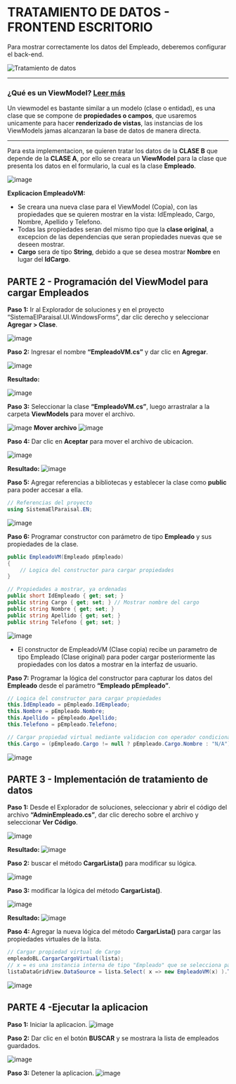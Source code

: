 # TRATAMIENTO DE DATOS - FRONTEND ESCRITORIO

Para mostrar correctamente los datos del Empleado, deberemos configurar el back-end.

![Tratamiento de datos](https://github.com/user-attachments/assets/602283aa-7b03-4b24-b47d-481b8f16271a)

---

### ¿Qué es un ViewModel? [Leer más](https://platzi.com/tutoriales/1395-aspnet-core/4304-model-y-viewmodel-en-mvc-que-son-para-que-se-usan/#:~:text=Un%20viewmodel%20es%20bastante%20similar,de%20datos%20de%20manera%20directa.) 

Un viewmodel es bastante similar a un modelo (clase o entidad), es una clase que se compone de **propiedades o campos**, que usaremos unicamente para hacer **renderizado de vistas**, las instancias de los ViewModels jamas alcanzaran la base de datos de manera directa.

---

Para esta implementacion, se quieren tratar los datos de la **CLASE B** que depende de la **CLASE A**, por ello se creara un **ViewModel** para la clase que presenta los datos en el formulario, la cual es la clase **Empleado**.

![image](https://github.com/user-attachments/assets/43fd7aaf-9b3d-415c-8075-4d5c5895d3b3)


**Explicacion EmpleadoVM:**
- Se creara una nueva clase para el ViewModel (Copia), con las propiedades que se quieren mostrar en la vista: IdEmpleado, Cargo, Nombre, Apellido y Telefono.
- Todas las propiedades seran del mismo tipo que la **clase original**, a excepcion de las dependencias que seran propiedades nuevas que se deseen mostrar.
- **Cargo** sera de tipo **String**, debido a que se desea mostrar **Nombre** en lugar del **IdCargo**.

## PARTE 2 - Programación del ViewModel para cargar Empleados 
**Paso 1:** Ir al Explorador de soluciones y en el proyecto “SistemaElParaisal.UI.WindowsForms”, dar clic derecho y seleccionar **Agregar > Clase**.

![image](https://github.com/user-attachments/assets/47bf37dc-4573-4d32-b055-ce216b9fce8b)

**Paso 2:** Ingresar el nombre **“EmpleadoVM.cs”** y dar clic en **Agregar**. 

![image](https://github.com/user-attachments/assets/ee2a905b-abca-474c-a4a8-5ddf99d545cb)

**Resultado:**

![image](https://github.com/user-attachments/assets/da19666b-76f7-43dd-ae78-ab8f3e0fc583)

**Paso 3:** Seleccionar la clase **“EmpleadoVM.cs”**, luego arrastralar a la carpeta **ViewModels** para mover el archivo. 

![image](https://github.com/user-attachments/assets/4bdaedbb-c085-4556-88ad-9fb623b32dce)
**Mover archivo**
![image](https://github.com/user-attachments/assets/bcfbd941-0ae6-4e90-baac-68583392f6e7)

**Paso 4:** Dar clic en **Aceptar** para mover el archivo de ubicacion.  

![image](https://github.com/user-attachments/assets/6c0b8fc3-6e8b-43a4-9dfb-9561e32286b0)

**Resultado:**
![image](https://github.com/user-attachments/assets/32251871-5116-4ca6-bf80-b05a7307f1a7)

**Paso 5:** Agregar referencias a bibliotecas y establecer la clase como **public** para poder accesar a ella. 
```csharp
// Referencias del proyecto
using SistemaElParaisal.EN;
```
![image](https://github.com/user-attachments/assets/9910ba85-8725-4174-bc0d-ffedef5f1eae)

**Paso 6:** Programar constructor con parámetro de tipo **Empleado** y sus propiedades de la clase. 

```csharp
public EmpleadoVM(Empleado pEmpleado)
{
    // Logica del constructor para cargar propiedades
}

// Propiedades a mostrar, ya ordenadas
public short IdEmpleado { get; set; }
public string Cargo { get; set; } // Mostrar nombre del cargo
public string Nombre { get; set; }
public string Apellido { get; set; }
public string Telefono { get; set; }
```

![image](https://github.com/user-attachments/assets/47fb6021-56aa-4370-8c67-5fae4a59e13f)

- El constructor de EmpleadoVM (Clase copia) recibe un parametro de tipo Empleado (Clase original) para poder cargar posteriormente las propiedades con los datos a mostrar en la interfaz de usuario.

**Paso 7:** Programar la lógica del constructor  para capturar los datos del **Empleado** desde el parámetro **“Empleado pEmpleado”**.

```csharp
// Logica del constructor para cargar propiedades
this.IdEmpleado = pEmpleado.IdEmpleado;
this.Nombre = pEmpleado.Nombre;
this.Apellido = pEmpleado.Apellido;
this.Telefono = pEmpleado.Telefono;

// Cargar propiedad virtual mediante validacion con operador condicional ternario
this.Cargo = (pEmpleado.Cargo != null ? pEmpleado.Cargo.Nombre : "N/A");
```

![image](https://github.com/user-attachments/assets/8c5d0986-0611-482e-9416-571cfdba4583)

##  PARTE 3 - Implementación de tratamiento de datos

**Paso 1:** Desde el Explorador de soluciones, seleccionar y abrir el código del archivo **“AdminEmpleado.cs”**, dar clic derecho sobre el archivo y seleccionar **Ver Código**.

![image](https://github.com/user-attachments/assets/dd634928-df21-4665-b386-30e07d07454e)

**Resultado:**
![image](https://github.com/user-attachments/assets/89af9b17-3c8e-4d4f-93aa-2a3e0c7ff05c)

**Paso 2:** buscar el método **CargarLista()** para modificar su lógica. 

![image](https://github.com/user-attachments/assets/6d5e8370-c6b6-4514-992a-1ec2fcfd3108)

**Paso 3:** modificar la lógica del método **CargarLista()**.

![image](https://github.com/user-attachments/assets/6eeefa20-284f-4923-9f49-1f9ae42abbea)

**Resultado:**
![image](https://github.com/user-attachments/assets/40f1f15a-c897-42ed-8019-8995d993c228)

**Paso 4:** Agregar la nueva lógica del método **CargarLista()** para cargar las propiedades virtuales de la lista. 
```csharp
// Cargar propiedad virtual de Cargo
empleadoBL.CargarCargoVirtual(lista);
// x = es una instancia interna de tipo "Empleado" que se selecciona para convertirlo a un "EmpleadoVM"
listaDataGridView.DataSource = lista.Select( x => new EmpleadoVM(x) ).ToList();
```

![image](https://github.com/user-attachments/assets/7d1222fd-1130-49a0-8ba0-e26ac97dd156)


## PARTE 4 -Ejecutar la aplicacion

**Paso 1:** Iniciar la aplicacion.
![image](https://github.com/user-attachments/assets/c44bad4d-30e8-452e-bc00-594b96ab4a43)

**Paso 2:** Dar clic en el botón **BUSCAR** y se mostrara la lista de empleados guardados.

![image](https://github.com/user-attachments/assets/bfdca3ff-f4bf-4035-8f32-ff78903a2b0f)

**Paso 3:** Detener la aplicacion.
![image](https://github.com/user-attachments/assets/56e319f1-4420-4a3d-9c4f-e72252c891c3)


